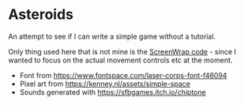 # Asteroids

An attempt to see if I can write a simple game without a tutorial.

Only thing used here that is not mine is the [ScreenWrap code](https://github.com/sp33dy/Godot-v3-Tutorials-Competent/tree/master/Screen%20Wrap%20Node/ScreenWrap) - since I wanted to focus on the actual movement controls etc at the moment.

- Font from https://www.fontspace.com/laser-corps-font-f46094
- Pixel art from https://kenney.nl/assets/simple-space
- Sounds generated with https://sfbgames.itch.io/chiptone

